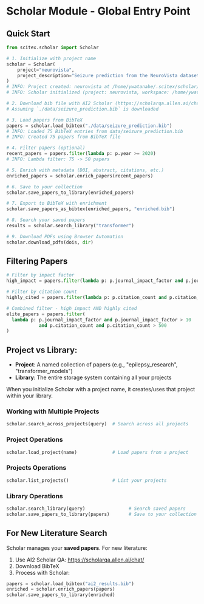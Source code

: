 <!-- ---
!-- Timestamp: 2025-09-30 21:05:08
!-- Author: ywatanabe
!-- File: /home/ywatanabe/proj/SciTeX-Code/src/scitex/scholar/core/README.md
!-- --- -->

# Scholar Module - Global Entry Point

## Quick Start

```python
from scitex.scholar import Scholar

# 1. Initialize with project name
scholar = Scholar(
    project="neurovista",
    project_description="Seizure prediction from the NeuroVista dataset, especially using phase-amplitude coupling features"
)
# INFO: Project created: neurovista at /home/ywatanabe/.scitex/scholar/library/neurovista
# INFO: Scholar initialized (project: neurovista, workspace: /home/ywatanabe/.scitex/scholar/workspace)

# 2. Download bib file with AI2 Scholar (https://scholarqa.allen.ai/chat/)
# Assuming `./data/seizure_prediction.bib` is downloaded

# 3. Load papers from BibTeX
papers = scholar.load_bibtex("./data/seizure_prediction.bib")
# INFO: Loaded 75 BibTeX entries from data/seizure_prediction.bib
# INFO: Created 75 papers from BibTeX file

# 4. Filter papers (optional)
recent_papers = papers.filter(lambda p: p.year >= 2020)
# INFO: Lambda filter: 75 -> 50 papers

# 5. Enrich with metadata (DOI, abstract, citations, etc.)
enriched_papers = scholar.enrich_papers(recent_papers)

# 6. Save to your collection
scholar.save_papers_to_library(enriched_papers)

# 7. Export to BibTeX with enrichment
scholar.save_papers_as_bibtex(enriched_papers, "enriched.bib")

# 8. Search your saved papers
results = scholar.search_library("transformer")

# 9. Download PDFs using Browser Automation
scholar.download_pdfs(dois, dir)
```

## Filtering Papers

``` python
# Filter by impact factor
high_impact = papers.filter(lambda p: p.journal_impact_factor and p.journal_impact_factor > 10)

# Filter by citation count
highly_cited = papers.filter(lambda p: p.citation_count and p.citation_count > 500)

# Combined filter - high impact AND highly cited
elite_papers = papers.filter(
  lambda p: p.journal_impact_factor and p.journal_impact_factor > 10
            and p.citation_count and p.citation_count > 500
)
```



## **Project vs Library**:

- **Project**: A named collection of papers (e.g., "epilepsy_research", "transformer_models")
- **Library**: The entire storage system containing all your projects

When you initialize Scholar with a project name, it creates/uses that project within your library.

### Working with Multiple Projects
```python
scholar.search_across_projects(query)  # Search across all projects
```
### Project Operations
```python
scholar.load_project(name)             # Load papers from a project
```

### Projects Operations
```python
scholar.list_projects()                # List your projects
```

### Library Operations
```python
scholar.search_library(query)                # Search saved papers
scholar.save_papers_to_library(papers)       # Save to your collection
```

## For New Literature Search

Scholar manages your **saved papers**. For new literature:

1. Use AI2 Scholar QA: https://scholarqa.allen.ai/chat/
2. Download BibTeX
3. Process with Scholar:

```python
papers = scholar.load_bibtex("ai2_results.bib")
enriched = scholar.enrich_papers(papers)
scholar.save_papers_to_library(enriched)
```

<!-- EOF -->